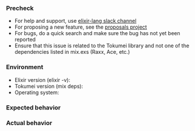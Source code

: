 ### Precheck

* For help and support, use [elixir-lang slack channel](https://elixir-lang.slack.com/messages/C56H3TBH8/)
* For proposing a new feature, see the [proposals project](https://github.com/CrowdHailer/Tokumei/projects/2)
* For bugs, do a quick search and make sure the bug has not yet been reported
* Ensure that this issue is related to the Tokumei library and not one of the dependencies listed in mix.exs (Raxx, Ace, etc.)

### Environment

* Elixir version (elixir -v):
* Tokumei version (mix deps):
* Operating system:

### Expected behavior


### Actual behavior
